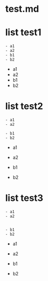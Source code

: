 # test.md

# list test1
```
- a1
- a2
- b1
- b2
```


- a1
- a2
- b1
- b2


# list test2
```
- a1
- a2

- b1
- b2
```


- a1
- a2

- b1
- b2


# list test3
```
- a1
- a2


- b1
- b2
```


- a1
- a2


- b1
- b2
